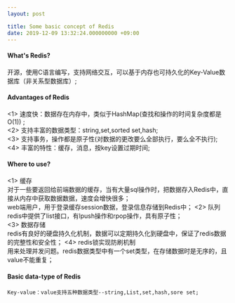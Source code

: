 ```yaml
---
layout: post

title: Some basic concept of Redis
date: 2019-12-09 13:32:24.000000000 +09:00
---
```


#### What's Redis?

开源，使用C语言编写，支持网络交互，可以基于内存也可持久化的Key-Value数据库（非关系型数据库）;

#### Advantages of Redis

<1> 速度快：数据存在内存中，类似于HashMap(查找和操作的时间复杂度都是O(1)) ;  
<2> 支持丰富的数据类型：string,set,sorted set,hash;  
<3> 支持事务，操作都是原子性(对数据的更改要么全部执行，要么全不执行);  
<4>  丰富的特性：缓存，消息，按key设置过期时间;  

#### Where to use?

<1> 缓存  
    对于一些要返回给前端数据的缓存，当有大量sql操作时，把数据存入Redis中，直接从内存中获取数据数据，速度会增快很多；  
    web端用户，用于登录缓存session数据，登录信息存储到Redis中；
<2> 队列  
    redis中提供了list接口，有lpush操作和rpop操作，具有原子性；  
<3> 数据存储  	
    redis有良好的硬盘持久化机制，数据可以定期持久化到硬盘中，保证了redis数据的完整性和安全性；
<4> redis锁实现防刷机制  
    用来处理并发问题。redis数据类型中有一个set类型，在存储数据时是无序的，且value不能重复；

#### Basic data-type of Redis
    
	Key-value：value支持五种数据类型--string,List,set,hash,sore set;
